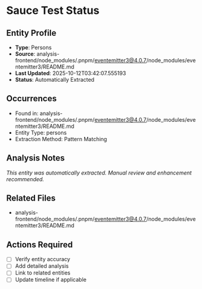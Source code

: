 # Sauce Test Status

## Entity Profile
- **Type**: Persons
- **Source**: analysis-frontend/node_modules/.pnpm/eventemitter3@4.0.7/node_modules/eventemitter3/README.md
- **Last Updated**: 2025-10-12T03:42:07.555193
- **Status**: Automatically Extracted

## Occurrences
- Found in: analysis-frontend/node_modules/.pnpm/eventemitter3@4.0.7/node_modules/eventemitter3/README.md
- Entity Type: persons
- Extraction Method: Pattern Matching

## Analysis Notes
*This entity was automatically extracted. Manual review and enhancement recommended.*

## Related Files
- analysis-frontend/node_modules/.pnpm/eventemitter3@4.0.7/node_modules/eventemitter3/README.md

## Actions Required
- [ ] Verify entity accuracy
- [ ] Add detailed analysis
- [ ] Link to related entities
- [ ] Update timeline if applicable

